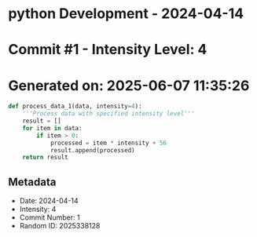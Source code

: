 ﻿# python Development - 2024-04-14
# Commit #1 - Intensity Level: 4
# Generated on: 2025-06-07 11:35:26
```python
def process_data_1(data, intensity=4):
    '''Process data with specified intensity level'''
    result = []
    for item in data:
        if item > 0:
            processed = item * intensity + 56
            result.append(processed)
    return result
```
## Metadata
- Date: 2024-04-14
- Intensity: 4
- Commit Number: 1
- Random ID: 2025338128
